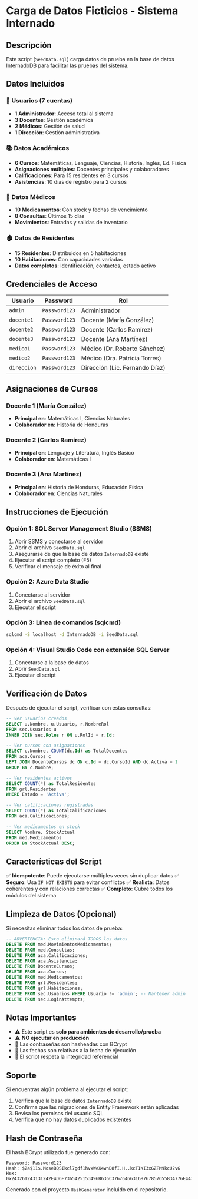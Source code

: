 # Carga de Datos Ficticios - Sistema Internado

## Descripción

Este script (`SeedData.sql`) carga datos de prueba en la base de datos InternadoDB para facilitar las pruebas del sistema.

## Datos Incluidos

### 👥 Usuarios (7 cuentas)
- **1 Administrador**: Acceso total al sistema
- **3 Docentes**: Gestión académica
- **2 Médicos**: Gestión de salud
- **1 Dirección**: Gestión administrativa

### 📚 Datos Académicos
- **6 Cursos**: Matemáticas, Lenguaje, Ciencias, Historia, Inglés, Ed. Física
- **Asignaciones múltiples**: Docentes principales y colaboradores
- **Calificaciones**: Para 15 residentes en 3 cursos
- **Asistencias**: 10 días de registro para 2 cursos

### 🏥 Datos Médicos
- **10 Medicamentos**: Con stock y fechas de vencimiento
- **8 Consultas**: Últimos 15 días
- **Movimientos**: Entradas y salidas de inventario

### 🏠 Datos de Residentes
- **15 Residentes**: Distribuidos en 5 habitaciones
- **10 Habitaciones**: Con capacidades variadas
- **Datos completos**: Identificación, contactos, estado activo

## Credenciales de Acceso

| Usuario | Password | Rol |
|---------|----------|-----|
| `admin` | `Password123` | Administrador |
| `docente1` | `Password123` | Docente (María González) |
| `docente2` | `Password123` | Docente (Carlos Ramírez) |
| `docente3` | `Password123` | Docente (Ana Martínez) |
| `medico1` | `Password123` | Médico (Dr. Roberto Sánchez) |
| `medico2` | `Password123` | Médico (Dra. Patricia Torres) |
| `direccion` | `Password123` | Dirección (Lic. Fernando Díaz) |

## Asignaciones de Cursos

### Docente 1 (María González)
- **Principal en**: Matemáticas I, Ciencias Naturales
- **Colaborador en**: Historia de Honduras

### Docente 2 (Carlos Ramírez)
- **Principal en**: Lenguaje y Literatura, Inglés Básico
- **Colaborador en**: Matemáticas I

### Docente 3 (Ana Martínez)
- **Principal en**: Historia de Honduras, Educación Física
- **Colaborador en**: Ciencias Naturales

## Instrucciones de Ejecución

### Opción 1: SQL Server Management Studio (SSMS)
1. Abrir SSMS y conectarse al servidor
2. Abrir el archivo `SeedData.sql`
3. Asegurarse de que la base de datos `InternadoDB` existe
4. Ejecutar el script completo (F5)
5. Verificar el mensaje de éxito al final

### Opción 2: Azure Data Studio
1. Conectarse al servidor
2. Abrir el archivo `SeedData.sql`
3. Ejecutar el script

### Opción 3: Línea de comandos (sqlcmd)
```bash
sqlcmd -S localhost -d InternadoDB -i SeedData.sql
```

### Opción 4: Visual Studio Code con extensión SQL Server
1. Conectarse a la base de datos
2. Abrir `SeedData.sql`
3. Ejecutar el script

## Verificación de Datos

Después de ejecutar el script, verificar con estas consultas:

```sql
-- Ver usuarios creados
SELECT u.Nombre, u.Usuario, r.NombreRol
FROM sec.Usuarios u
INNER JOIN sec.Roles r ON u.RolId = r.Id;

-- Ver cursos con asignaciones
SELECT c.Nombre, COUNT(dc.Id) as TotalDocentes
FROM aca.Cursos c
LEFT JOIN DocenteCursos dc ON c.Id = dc.CursoId AND dc.Activa = 1
GROUP BY c.Nombre;

-- Ver residentes activos
SELECT COUNT(*) as TotalResidentes
FROM grl.Residentes
WHERE Estado = 'Activa';

-- Ver calificaciones registradas
SELECT COUNT(*) as TotalCalificaciones
FROM aca.Calificaciones;

-- Ver medicamentos en stock
SELECT Nombre, StockActual
FROM med.Medicamentos
ORDER BY StockActual DESC;
```

## Características del Script

✅ **Idempotente**: Puede ejecutarse múltiples veces sin duplicar datos
✅ **Seguro**: Usa `IF NOT EXISTS` para evitar conflictos
✅ **Realista**: Datos coherentes y con relaciones correctas
✅ **Completo**: Cubre todos los módulos del sistema

## Limpieza de Datos (Opcional)

Si necesitas eliminar todos los datos de prueba:

```sql
-- ADVERTENCIA: Esto eliminará TODOS los datos
DELETE FROM med.MovimientosMedicamentos;
DELETE FROM med.Consultas;
DELETE FROM aca.Calificaciones;
DELETE FROM aca.Asistencia;
DELETE FROM DocenteCursos;
DELETE FROM aca.Cursos;
DELETE FROM med.Medicamentos;
DELETE FROM grl.Residentes;
DELETE FROM grl.Habitaciones;
DELETE FROM sec.Usuarios WHERE Usuario != 'admin'; -- Mantener admin
DELETE FROM sec.LoginAttempts;
```

## Notas Importantes

- ⚠️ Este script es **solo para ambientes de desarrollo/prueba**
- ⚠️ **NO ejecutar en producción**
- 🔐 Las contraseñas son hasheadas con BCrypt
- 📅 Las fechas son relativas a la fecha de ejecución
- 🔄 El script respeta la integridad referencial

## Soporte

Si encuentras algún problema al ejecutar el script:
1. Verifica que la base de datos `InternadoDB` existe
2. Confirma que las migraciones de Entity Framework están aplicadas
3. Revisa los permisos del usuario SQL
4. Verifica que no hay datos duplicados existentes

## Hash de Contraseña

El hash BCrypt utilizado fue generado con:
```
Password: Password123
Hash: $2a$11$.MoseBQSIkcl7gdf1hvxWeX4wnD8fI.H..kcTIKI3xGZFM9kcU2vG
Hex: 0x243261243131242E4D6F7365425153496B636C376764663168767857655834776E443866492E482E2E6B6354494B493378475A464D396B6355327647
```

Generado con el proyecto `HashGenerator` incluido en el repositorio.
